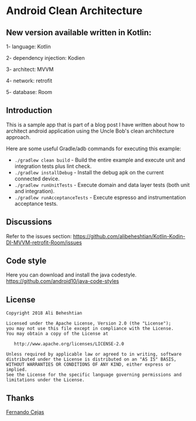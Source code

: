 # Android Clean Architecture 

## New version available written in Kotlin:

 1- language: Kotlin
 
 2- dependency injection: Kodien
 
 3- architect: MVVM
 
 4- network: retrofit
 
 5- database: Room


Introduction
-----------------
This is a sample app that is part of a blog post I have written about how to architect android application using the Uncle Bob's clean architecture approach. 

Here are some useful Gradle/adb commands for executing this example:

 * `./gradlew clean build` - Build the entire example and execute unit and integration tests plus lint check.
 * `./gradlew installDebug` - Install the debug apk on the current connected device.
 * `./gradlew runUnitTests` - Execute domain and data layer tests (both unit and integration).
 * `./gradlew runAcceptanceTests` - Execute espresso and instrumentation acceptance tests.
 
Discussions
-----------------

Refer to the issues section: https://github.com/alibeheshtian/Kotlin-Kodin-DI-MVVM-retrofit-Room/issues
 

Code style
-----------

Here you can download and install the java codestyle.
https://github.com/android10/java-code-styles


License
--------

    Copyright 2018 Ali Beheshtian

    Licensed under the Apache License, Version 2.0 (the "License");
    you may not use this file except in compliance with the License.
    You may obtain a copy of the License at

       http://www.apache.org/licenses/LICENSE-2.0

    Unless required by applicable law or agreed to in writing, software
    distributed under the License is distributed on an "AS IS" BASIS,
    WITHOUT WARRANTIES OR CONDITIONS OF ANY KIND, either express or implied.
    See the License for the specific language governing permissions and
    limitations under the License.

## Thanks 

[Fernando Cejas](https://github.com/android10)

